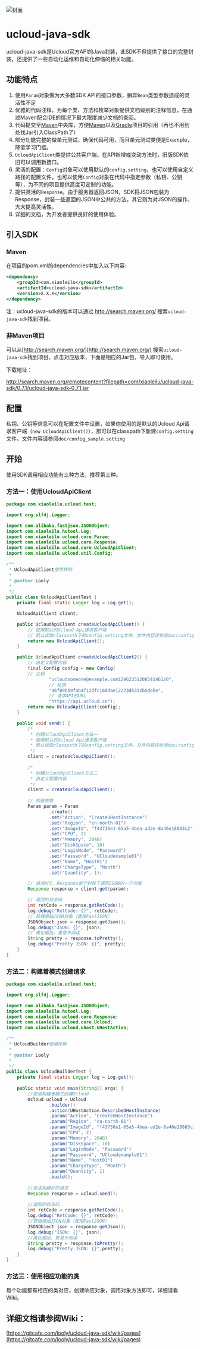 ![封面](https://gitcafe-image.b0.upaiyun.com/c6f592a6a94231bd62b5da91510dcf0a.jpg)

# ucloud-java-sdk

ucloud-java-sdk是Ucloud官方API的Java封装，此SDK不但提供了接口的完整封装，还提供了一些自动化运维和自动化伸缩的相关功能。

## 功能特点

1. 使用`Param`对象做为大多数SDK API的接口参数，摒弃`Bean`类型参数造成的灵活性不足
2. 优雅的代码注释，为每个类、方法和枚举对象提供文档级别的注释信息，在通过Maven配合IDE的情况下最大限度减少文档的查阅。
3. 代码提交至[Maven](http://maven.apache.org/)中央库，方便[Maven](http://maven.apache.org/)以及[Gradle](http://gradle.org/)项目的引用（再也不用到处找Jar引入ClassPath了）
4. 部分功能完整的做单元测试，确保代码可用，而且单元测试类便是Example，降低学习门槛。
5. `UcloudApiClient`类提供公共客户端，在API新增或变动方法时，旧版SDK依旧可以调用新接口。
6. 灵活的配置：`Config`对象可以使用默认的`config.setting`，也可以使用自定义路径的配置文件，也可以使用`Config`对象在代码中指定参数（私钥、公钥等），为不同的项目提供高度可定制的功能。
7. 提供灵活的`Response`。由于服务器返回JSON，SDK将JSON包装为Response，封装一些返回的JSON中公共的方法，其它则为对JSON的操作，大大提高灵活性。
8. 详细的文档，为开发者提供良好的使用体验。

## 引入SDK

### Maven
在项目的pom.xml的dependencies中加入以下内容:

```XML
<dependency>
    <groupId>com.xiaoleilu</groupId>
    <artifactId>ucloud-java-sdk</artifactId>
    <version>X.X.X</version>
</dependency>
```

注：ucloud-java-sdk的版本可以通过 http://search.maven.org/ 搜索`ucloud-java-sdk`找到项目。

### 非Maven项目
可以从[http://search.maven.org/](http://search.maven.org/) 搜索`ucloud-java-sdk`找到项目，点击对应版本，下面是相应的Jar包，导入即可使用。

下载地址：

http://search.maven.org/remotecontent?filepath=com/xiaoleilu/ucloud-java-sdk/0.7.1/ucloud-java-sdk-0.7.1.jar

## 配置

私钥、公钥等信息可以在配置文件中设置，如果你使用的是默认的Ucloud Api请求客户端（`new UcloudApiClient()`），那可以在classpath下新建`config.setting`文件。文件内容请参阅`doc/config_sample.setting`

## 开始
使用SDK调用相应功能有三种方法，推荐第三种。

### 方法一：使用UcloudApiClient

```Java
package com.xiaoleilu.ucloud.test;

import org.slf4j.Logger;

import com.alibaba.fastjson.JSONObject;
import com.xiaoleilu.hutool.Log;
import com.xiaoleilu.ucloud.core.Param;
import com.xiaoleilu.ucloud.core.Response;
import com.xiaoleilu.ucloud.core.UcloudApiClient;
import com.xiaoleilu.ucloud.util.Config;

/**
 * UcloudApiClient使用样例
 * 
 * @author Looly
 *
 */
public class UcloudApiClientTest {
	private final static Logger log = Log.get();

	UcloudApiClient client;

	public UcloudApiClient createUcloudApiClient() {
		// 使用默认的Ucloud Api请求客户端
		// 默认读取classpath下的config.setting文件。文件内容请参阅doc/config_sample.setting
		return new UcloudApiClient();
	}

	public UcloudApiClient createUcloudApiClient2() {
		// 自定义配置内容
		final Config config = new Config(
		// 公钥
				"ucloudsomeone@example.com1296235120854146120",
				// 私钥
				"46f09bb9fab4f12dfc160dae12273d5332b5debe",
				// 请求API的URL
				"https://api.ucloud.cn");
		return new UcloudApiClient(config);
	}

	public void send() {
		/*
		 * 创建UcloudApiClient方法一
		 * 使用默认的Ucloud Api请求客户端
		 * 默认读取classpath下的config.setting文件。文件内容请参阅doc/config_sample.setting
		 */
		client = createUcloudApiClient();
		
		/*
		 * 创建UcloudApiClient方法二
		 * 自定义配置内容
		 */
		client = createUcloudApiClient();
		
		// 构造参数
		Param param = Param
				.create()
				.set("Action", "CreateUHostInstance")
				.set("Region", "cn-north-01")
				.set("ImageId", "f43736e1-65a5-4bea-ad2e-8a46e18883c2")
				.set("CPU", 2)
				.set("Memory", 2048)
				.set("DiskSpace", 10)
				.set("LoginMode", "Password")
				.set("Password", "UCloudexample01")
				.set("Name", "Host01")
				.set("ChargeType", "Month")
				.set("Quantity", 1);

		// 请求API，Response是个封装了返回JSON的一个对象
		Response response = client.get(param);

		// 返回的状态码
		int retCode = response.getRetCode();
		log.debug("RetCode: {}", retCode);
		// 获得原始JSON对象（使用FastJSON）
		JSONObject json = response.getJson();
		log.debug("JSON: {}", json);
		// 美化输出，更易于阅读
		String pretty = response.toPretty();
		log.debug("Pretty JSON: {}", pretty);
	}
}
```

### 方法二：构建着模式创建请求
```Java
package com.xiaoleilu.ucloud.test;

import org.slf4j.Logger;

import com.alibaba.fastjson.JSONObject;
import com.xiaoleilu.hutool.Log;
import com.xiaoleilu.ucloud.core.Response;
import com.xiaoleilu.ucloud.core.Ucloud;
import com.xiaoleilu.ucloud.uhost.UHostAction;

/**
 * UcloudBuilder使用样例
 * 
 * @author Looly
 *
 */
public class UcloudBuilderTest {
	private final static Logger log = Log.get();
	
	public static void main(String[] args) {
		//使用构建者模式创建Ucloud
		Ucloud ucloud = Ucloud
				.builder()
				.action(UHostAction.DescribeUHostInstance)
				.param("Action", "CreateUHostInstance")
				.param("Region", "cn-north-01")
				.param("ImageId", "f43736e1-65a5-4bea-ad2e-8a46e18883c2")
				.param("CPU", 2)
				.param("Memory", 2048)
				.param("DiskSpace", 10)
				.param("LoginMode", "Password")
				.param("Password", "UCloudexample01")
				.param("Name", "Host01")
				.param("ChargeType", "Month")
				.param("Quantity", 1)
				.build();
		
		//发送构建好的请求
		Response response = ucloud.send();
		
		//返回的状态码
		int retCode = response.getRetCode();
		log.debug("RetCode: {}", retCode);
		//获得原始JSON对象（使用FastJSON）
		JSONObject json = response.getJson();
		log.debug("JSON: {}", json);
		//美化输出，更易于阅读
		String pretty = response.toPretty();
		log.debug("Pretty JSON: {}",pretty);
	}
}
```

### 方法三：使用相应功能的类
每个功能都有相应的类对应，创建响应对象，调用对象方法即可，详细请看Wiki。

## 详细文档请参阅Wiki：

[https://gitcafe.com/looly/ucloud-java-sdk/wiki/pages](https://gitcafe.com/looly/ucloud-java-sdk/wiki/pages)